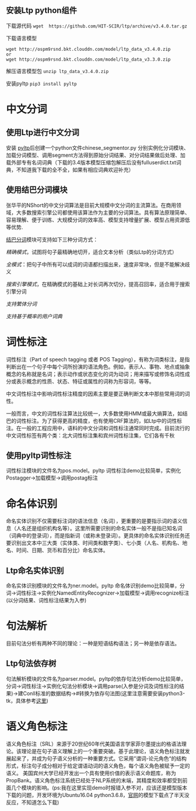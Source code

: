 ## 安装Ltp python组件
下载源代码
`wget  https://github.com/HIT-SCIR/ltp/archive/v3.4.0.tar.gz`

下载语言模型
```
wget http://ospm9rsnd.bkt.clouddn.com/model/ltp_data_v3.4.0.zip   
or
wget http://ospm9rsnd.bkt.clouddn.com/model/ltp_data_v3.3.0.zip
```
解压语言模型包
`unzip ltp_data_v3.4.0.zip`

安装pyltp
`pip3 install pyltp`

# 中文分词

## 使用Ltp进行中文分词
安装 [pyltp](https://github.com/HIT-SCIR/pyltp)后创建一个python文件chinese_segmentor.py
分别实例化分词模块、加载分词模型、调用segment方法得到原始分词结果、对分词结果做后处理、加载外部专有名词词典（下载的3.4版本模型压缩包解压后没有fulluserdict.txt词典，不知道我下载的全不全，如果有相应词典欢迎补充）

## 使用结巴分词模块
张华平的NShort的中文分词算法是目前大规模中文分词的主流算法。在商用领域，大多数搜索引擎公司都使用该算法作为主要的分词算法。具有算法原理简单、容易理解、便于训练、大规模分词的效率高、模型支持增量扩展、模型占用资源低等优势.

[结巴分词](https://github.com/fxsjy/jieba)模块可支持如下三种分词方式：

  *精确模式*，试图将句子最精确地切开，适合文本分析（类似Ltp的分词方式）
  
  *全模式*：把句子中所有可以成词的词语都扫描出来，速度非常块，但是不能解决歧义
  
  *搜索引擎模式*，在精确模式的基础上对长词再次切分，提高召回率，适合用于搜索引擎分词
  
  *支持繁体分词*
  
  *支持基于概率的用户词典*
  
# 词性标注
词性标注（Part of speech tagging 或者 POS Tagging），有称为词类标注，是指判断出在一个句子中每个词所扮演的语法角色。例如，表示人、事物、地点或抽象概念的名称就是名词；表示动作或状态变化的词为动词；用来描写或修饰名词性成分或表示概念的性质、状态、特征或属性的词称为形容词，等等。

中文词性标注中影响词性标注精度的因素主要是要正确判断文本中那些常用词的词性。

一般而言，中文的词性标注算法比较统一，大多数使用HMM或最大熵算法，如结巴的词性标注。为了获得更高的精度，也有使用CRF算法的，如Ltp中的词性标注。在一般的工程应用中，语料的中文分词和词性标注通常同时完成。目前流行的中文词性标签有两个类：北大词性标注集和宾州词性标注集，它们各有千秋

## 使用pyltp词性标注
词性标注模块的文件名为pos.model。pyltp 词性标注demo比较简单，实例化Postagger->加载模型->调用postag标注

# 命名体识别
命名实体识别不仅需要标注词的语法信息（名词），更重要的是要指示词的语义信息（人名还是组织机构名等）。这里所需要识别的命名实体一般不是指已知名词（词典中的登录词），而是指新词（或称未登录词）。更具体的命名实体识别任务还要识别出文本中三大类（实体类、时间类和数字类）、七小类（人名、机构名、地名、时间、日期、货币和百分比）命名实体。
## Ltp命名实体识别
命名实体识别模块的文件名为ner.model。pyltp 命名体识别demo比较简单，分词->词性标注->实例化NamedEntityRecognizer->加载模型->调用recognize标注(以分词结果、词性标注结果为入参)

# 句法解析
目前句法分析有两种不同的理论：一种是短语结构语法；另一种是依存语法。
## Ltp句法依存树
句法解析模块的文件名为parser.model。pyltp的依存句法分析demo比较简单，分词->词性标注->实例化句法分析模块->调用parse(入参是分词及词性标注的结果)->建Conll标准的数据结构->#转换为依存句法图(这里注意需要安装python3-tk，具体参考[这里](https://www.cnblogs.com/ilym/p/8387702.html))

# 语义角色标注
语义角色标注（SRL）来源于20世纪60年代美国语言学家菲尔墨提出的格语法理论。该理论是在句子语义理解上的一个重要突破。基于此理论，语义角色标注就发展起来了，并成为句子语义分析的一种重要方式。它采用”谓词-论元角色“的结构形式，标注句子成分相对于给定谓语动词的语义角色，每个语义角色被赋予一定的语义。 美国宾州大学已经开发出一个具有使用价值的表示语义命题库，称为PropBank。语义角色标注系统已经处于NLP系统的末端，其精度和效率都受到前面几个模块的影响。(ps:我在这里实现demo时报错入参不对，应该还是模型版本下载的问题，开发环境为Ubuntu16.04  python3.6.8，[官网](http://ltp.ai/download.html)的模型下载点了半天没反应，不知道怎么下载)